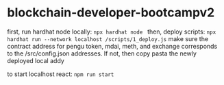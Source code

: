 # blockchain-developer-bootcampv2

first, run hardhat node locally:
`npx hardhat node `
then, deploy scripts:
`npx hardhat run --network localhost /scripts/1_deploy.js`
make sure the contract address for pengu token, mdai, meth, and exchange
corresponds to the /src/config.json addresses. If not, then copy pasta
the newly deployed local addy

to start localhost react:
`npm run start`
